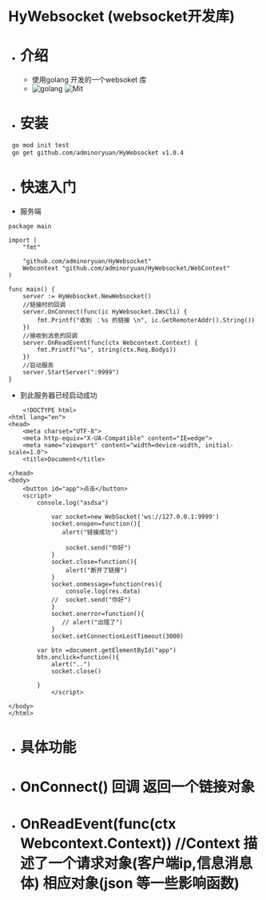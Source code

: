 # HyWebsocket (websocket开发库)
- # 介绍
  - 使用golang 开发的一个websoket 库
  - ![golang](https://img.shields.io/badge/golang-1.16.5-red) ![Mit](https://img.shields.io/badge/Mit-Passing-yellow) 
- # 安装
```bash
 go mod init test
 go get github.com/adminoryuan/HyWebsocket v1.0.4
```
- # 快速入门
- 服务端
``` golang
package main

import (
	"fmt"

	"github.com/adminoryuan/HyWebsocket"
	Webcontext "github.com/adminoryuan/HyWebsocket/WebContext"
)

func main() {
	server := HyWebsocket.NewWebsocket()
	//链接时的回调
	server.OnConnect(func(ic HyWebsocket.IWsCli) {
		fmt.Printf("收到 ：%s 的链接 \n", ic.GetRemoterAddr().String())
	})
	//接收到消息的回调
	server.OnReadEvent(func(ctx Webcontext.Context) {
		fmt.Printf("%s", string(ctx.Req.Bodys))
	})
	//启动服务
	server.StartServer(":9999")
}

```
- 到此服务器已经启动成功
```客户端
	<!DOCTYPE html>
<html lang="en">
<head>
    <meta charset="UTF-8">
    <meta http-equiv="X-UA-Compatible" content="IE=edge">
    <meta name="viewport" content="width=device-width, initial-scale=1.0">
    <title>Document</title>

</head>
<body>
    <button id="app">点击</button>
    <script>
        console.log("asdsa")
        
            var socket=new WebSocket('ws://127.0.0.1:9999')
            socket.onopen=function(){
               alert("链接成功") 
              
                socket.send("你好")
            }
            socket.close=function(){
                alert("断开了链接")
            }
            socket.onmessage=function(res){
                console.log(res.data)
            //  socket.send("你好")
            }
            socket.onerror=function(){
               // alert("出错了")
            }
            socket.setConnectionLostTimeout(3000)
            
        var btn =document.getElementById("app")
        btn.onclick=function(){
            alert("..")
            socket.close()
            
        }
            </script>
    
</body>
</html>

```

- # 具体功能
 - #  OnConnect() 回调 返回一个链接对象
 - #  OnReadEvent(func(ctx Webcontext.Context))  //Context 描述了一个请求对象(客户端ip,信息消息体) 相应对象(json 等一些影响函数) 
